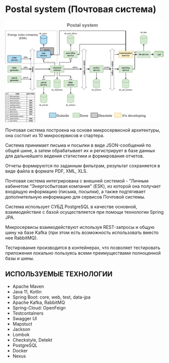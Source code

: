 # Postal system (Почтовая система)

![This is an image](Postal-system-General.drawio.png)<br/>

Почтовая система построена на основе микросервисной архитектуры, она
состоит из 10 микросервисов и стартера. <br/>

Система принимает письма и посылки в виде JSON-сообщений по общей шине,
а затем обрабатывает их и регистрирует в базе данных для дальнейшего ведения
статистики и формирования отчетов.<br/>

Отчеты формируются по заданным фильтрам, результат сохраняется в виде
файла в формате PDF, XML, XLS. <br/>

Почтовая система интегрирована с внешней системой - ”Личным кабинетом
“Энергосбытовая компания" (ESK), из которой она получает входящую информацию
(письма, посылки), а также подтягивает дополнительную информацию для сервисов
Почтовой системы. <br/>

Система использует СУБД PostgreSQL в качестве основной, взаимодействие с
базой осуществляется при помощи технологии Spring JPA. <br/>

Микросервисы взаимодействуют используя REST-запросы и общую шину на
базе Kafka (при этом есть возможность использовать вместо нее RabbitMQ). <br/>

Тестирование производится в контейнерах, что позволяет тестировать
приложения локально пользуясь всеми преимуществами полноценной базы и шины. 

## ИСПОЛЬЗУЕМЫЕ ТЕХНОЛОГИИ 

- Apache Maven
- Java 11, Kotlin
- Spring Boot: core, web, test, data-jpa
- Apache Kafka, RabbitMQ
- Spring-Cloud: OpenFeign
- Testcontainers
- Swagger UI
- Mapstuct
- Jackson
- Lombok
- Checkstyle,  Detekt
- PostgreSQL
- Docker
- Nexus
